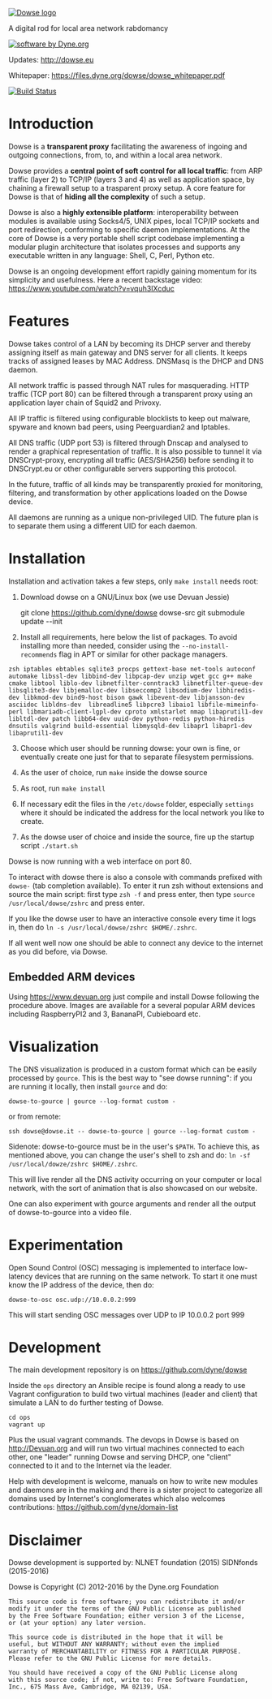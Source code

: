 [![Dowse logo](http://dowse.equipment/dowse-logo.png)](http://dowse.eu)

A digital rod for local area network rabdomancy

[![software by Dyne.org](https://www.dyne.org/wp-content/uploads/2015/12/software_by_dyne.png)](https://www.dyne.org)

Updates: http://dowse.eu

Whitepaper: https://files.dyne.org/dowse/dowse_whitepaper.pdf


[![Build Status](https://api.travis-ci.org/dyne/dowse.svg)](https://travis-ci.org/dyne/dowse)

# Introduction

Dowse is a **transparent proxy** facilitating the awareness of ingoing
and outgoing connections, from, to, and within a local area network.

Dowse provides a **central point of soft control for all local
traffic**: from ARP traffic (layer 2) to TCP/IP (layers 3 and 4) as
well as application space, by chaining a firewall setup to a
trasparent proxy setup. A core feature for Dowse is that of **hiding
all the complexity** of such a setup.

Dowse is also a **highly extensible platform**: interoperability
between modules is available using Socks4/5, UNIX pipes, local TCP/IP
sockets and port redirection, conforming to specific daemon
implementations. At the core of Dowse is a very portable shell script
codebase implementing a modular plugin architecture that isolates
processes and supports any executable written in any language: Shell,
C, Perl, Python etc.

Dowse is an ongoing development effort rapidly gaining momentum for
its simplicity and usefulness. Here a recent backstage video:
https://www.youtube.com/watch?v=vquh3IXcduc

# Features

  Dowse takes control of a LAN by becoming its DHCP server and thereby
  assigning itself as main gateway and DNS server for all clients. It
  keeps tracks of assigned leases by MAC Address. DNSMasq is the DHCP
  and DNS daemon.

  All network traffic is passed through NAT rules for masquerading.
  HTTP traffic (TCP port 80) can be filtered through a transparent
  proxy using an application layer chain of Squid2 and Privoxy.

  All IP traffic is filtered using configurable blocklists to keep out
  malware, spyware and known bad peers, using Peerguardian2 and Iptables.

  All DNS traffic (UDP port 53) is filtered through Dnscap and
  analysed to render a graphical representation of traffic. It is also
  possible to tunnel it via DNSCrypt-proxy, encrypting all traffic
  (AES/SHA256) before sending it to DNSCrypt.eu or other configurable
  servers supporting this protocol.

  In the future, traffic of all kinds may be transparently proxied for
  monitoring, filtering, and transformation by other applications
  loaded on the Dowse device.

  All daemons are running as a unique non-privileged UID. The future
  plan is to separate them using a different UID for each daemon.

# Installation

Installation and activation takes a few steps, only `make install` needs root:

1. Download dowse on a GNU/Linux box (we use Devuan Jessie)

	git clone https://github.com/dyne/dowse dowse-src
	git submodule update --init

2. Install all requirements, here below the list of packages. To avoid installing more than needed, consider using the `--no-install-recommends` flag in APT or similar for other package managers.

```
zsh iptables ebtables sqlite3 procps gettext-base net-tools autoconf automake libssl-dev libbind-dev libpcap-dev unzip wget gcc g++ make cmake libtool liblo-dev libnetfilter-conntrack3 libnetfilter-queue-dev libsqlite3-dev libjemalloc-dev libseccomp2 libsodium-dev libhiredis-dev libkmod-dev bind9-host bison gawk libevent-dev libjansson-dev asciidoc libldns-dev  libreadline5 libpcre3 libaio1 libfile-mimeinfo-perl libmariadb-client-lgpl-dev cproto xmlstarlet nmap libaprutil1-dev libltdl-dev patch libb64-dev uuid-dev python-redis python-hiredis dnsutils valgrind build-essential libmysqld-dev libapr1 libapr1-dev libaprutil1-dev
```

3. Choose which user should be running dowse: your own is fine, or
   eventually create one just for that to separate filesystem
   permissions.

4. As the user of choice, run `make` inside the dowse source

5. As root, run `make install`

6. If necessary edit the files in the `/etc/dowse` folder, especially
   `settings` where it should be indicated the address for the local
   network you like to create.

7. As the dowse user of choice and inside the source, fire up the
   startup script `./start.sh`

Dowse is now running with a web interface on port 80.

To interact with dowse there is also a console with commands prefixed
with `dowse-` (tab completion available). To enter it run zsh without
extensions and source the main script: first type `zsh -f` and press
enter, then type `source /usr/local/dowse/zshrc` and press enter.

If you like the dowse user to have an interactive console every time
it logs in, then do `ln -s /usr/local/dowse/zshrc $HOME/.zshrc`.

If all went well now one should be able to connect any device to the
internet as you did before, via Dowse.

## Embedded ARM devices

Using https://www.devuan.org just compile and install Dowse following
the procedure above. Images are available for a several popular ARM
devices including RaspberryPI2 and 3, BananaPI, Cubieboard etc.

# Visualization

The DNS visualization is produced in a custom format which can be
easily processed by `gource`. This is the best way to "see dowse
running": if you are running it locally, then install `gource` and do:

```
dowse-to-gource | gource --log-format custom -
```

or from remote:

```
ssh dowse@dowse.it -- dowse-to-gource | gource --log-format custom -
```

Sidenote: dowse-to-gource must be in the user's `$PATH`. To achieve
this, as mentioned above, you can change the user's shell to zsh and do:
`ln -sf /usr/local/dowze/zshrc $HOME/.zshrc`.

This will live render all the DNS activity occurring on your computer
or local network, with the sort of animation that is also showcased on
our website.

One can also experiment with gource arguments and render all the
output of dowse-to-gource into a video file.

# Experimentation

Open Sound Control (OSC) messaging is implemented to interface
low-latency devices that are running on the same network. To start it
one must know the IP address of the device, then do:

```
dowse-to-osc osc.udp://10.0.0.2:999
```

This will start sending OSC messages over UDP to IP 10.0.0.2 port 999

# Development

The main development repository is on https://github.com/dyne/dowse

Inside the `ops` directory an Ansible recipe is found along a ready to
use Vagrant configuration to build two virtual machines (leader and
client) that simulate a LAN to do further testing of Dowse.

```
cd ops
vagrant up
```

Plus the usual vagrant commands. The devops in Dowse is based on
http://Devuan.org and will run two virtual machines connected to each
other, one "leader" running Dowse and serving DHCP, one "client"
connected to it and to the Internet via the leader.

Help with development is welcome, manuals on how to write new modules
and daemons are in the making and there is a sister project to
categorize all domains used by Internet's conglomerates which also
welcomes contributions: https://github.com/dyne/domain-list

# Disclaimer

Dowse development is supported by: NLNET foundation (2015)
                                   SIDNfonds   (2015-2016)

Dowse is Copyright (C) 2012-2016 by the Dyne.org Foundation

	This source code is free software; you can redistribute it and/or
	modify it under the terms of the GNU Public License as published
	by the Free Software Foundation; either version 3 of the License,
	or (at your option) any later version.

	This source code is distributed in the hope that it will be
	useful, but WITHOUT ANY WARRANTY; without even the implied
	warranty of MERCHANTABILITY or FITNESS FOR A PARTICULAR PURPOSE.
	Please refer to the GNU Public License for more details.

	You should have received a copy of the GNU Public License along
	with this source code; if not, write to: Free Software Foundation,
	Inc., 675 Mass Ave, Cambridge, MA 02139, USA.
